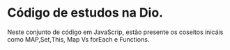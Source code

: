# Código de estudos na Dio.

Neste conjunto de código em JavaScrip, estão presente os coseitos inicáis como MAP,Set,This, Map Vs forEach e Functions.  
